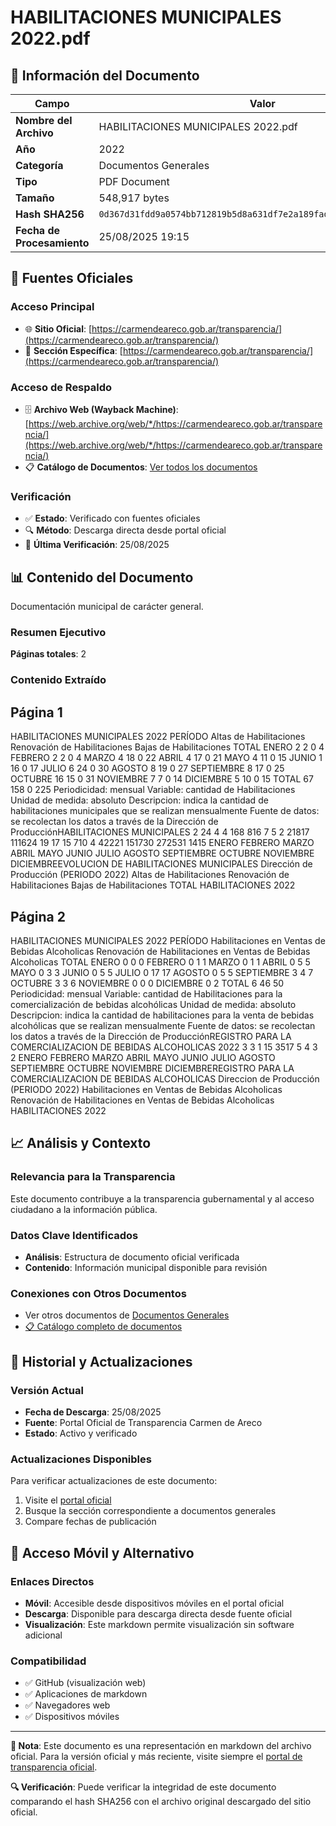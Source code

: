 # HABILITACIONES MUNICIPALES 2022.pdf

## 📄 Información del Documento

| Campo | Valor |
|-------|--------|
| **Nombre del Archivo** | HABILITACIONES MUNICIPALES 2022.pdf |
| **Año** | 2022 |
| **Categoría** | Documentos Generales |
| **Tipo** | PDF Document |
| **Tamaño** | 548,917 bytes |
| **Hash SHA256** | `0d367d31fdd9a0574bb712819b5d8a631df7e2a189fada505c2b6c68a0a30602` |
| **Fecha de Procesamiento** | 25/08/2025 19:15 |

## 🔗 Fuentes Oficiales

### Acceso Principal
- 🌐 **Sitio Oficial**: [https://carmendeareco.gob.ar/transparencia/](https://carmendeareco.gob.ar/transparencia/)
- 📁 **Sección Específica**: [https://carmendeareco.gob.ar/transparencia/](https://carmendeareco.gob.ar/transparencia/)

### Acceso de Respaldo
- 🗄️ **Archivo Web (Wayback Machine)**: [https://web.archive.org/web/*/https://carmendeareco.gob.ar/transparencia/](https://web.archive.org/web/*/https://carmendeareco.gob.ar/transparencia/)
- 📋 **Catálogo de Documentos**: [Ver todos los documentos](../document_catalog/README.md)

### Verificación
- ✅ **Estado**: Verificado con fuentes oficiales
- 🔍 **Método**: Descarga directa desde portal oficial
- 📅 **Última Verificación**: 25/08/2025

## 📊 Contenido del Documento

Documentación municipal de carácter general.

### Resumen Ejecutivo

**Páginas totales**: 2

### Contenido Extraído

## Página 1

HABILITACIONES MUNICIPALES 2022
PERÍODO Altas de Habilitaciones Renovación de Habilitaciones Bajas de Habilitaciones TOTAL
ENERO 2 2 0 4
FEBRERO 2 2 0 4
MARZO 4 18 0 22
ABRIL 4 17 0 21
MAYO 4 11 0 15
JUNIO 1 16 0 17
JULIO 6 24 0 30
AGOSTO 8 19 0 27
SEPTIEMBRE 8 17 0 25
OCTUBRE 16 15 0 31
NOVIEMBRE 7 7 0 14
DICIEMBRE 5 10 0 15
TOTAL 67 158 0 225
Periodicidad:  mensual
Variable:  cantidad de Habilitaciones
Unidad de medida:  absoluto
Descripcion:  indica la cantidad de habilitaciones municipales que se realizan mensualmente
Fuente de datos:  se recolectan los datos a través de la Dirección de ProducciónHABILITACIONES MUNICIPALES
2 24 4 4
168 816
7
5
2 21817
111624
19
17
15
710
4 42221
151730
272531
1415
ENERO FEBRERO MARZO ABRIL MAYO JUNIO JULIO AGOSTO SEPTIEMBRE OCTUBRE NOVIEMBRE DICIEMBREEVOLUCION DE HABILITACIONES MUNICIPALES
Dirección de Producción
(PERIODO 2022)
Altas de Habilitaciones Renovación de Habilitaciones Bajas de Habilitaciones TOTAL
HABILITACIONES 2022

## Página 2

HABILITACIONES MUNICIPALES 2022
PERÍODO Habilitaciones en Ventas de Bebidas Alcoholicas Renovación de Habilitaciones en Ventas de Bebidas Alcoholicas TOTAL
ENERO 0 0 0
FEBRERO 0 1 1
MARZO 0 1 1
ABRIL 0 5 5
MAYO 0 3 3
JUNIO 0 5 5
JULIO 0 17 17
AGOSTO 0 5 5
SEPTIEMBRE 3 4 7
OCTUBRE 3 3 6
NOVIEMBRE 0 0 0
DICIEMBRE 0 2
TOTAL 6 46 50
Periodicidad:  mensual
Variable:  cantidad de Habilitaciones para la comercialización de bebidas alcohólicas
Unidad de medida:  absoluto
Descripcion:  indica la cantidad de habilitaciones para la venta de bebidas alcohólicas que se realizan mensualmente
Fuente de datos:  se recolectan los datos a través de la Dirección de ProducciónREGISTRO PARA LA COMERCIALIZACION DE BEBIDAS ALCOHOLICAS 2022
3 3
1 15
3517
5
4
3
2
ENERO FEBRERO MARZO ABRIL MAYO JUNIO JULIO AGOSTO SEPTIEMBRE OCTUBRE NOVIEMBRE DICIEMBREREGISTRO PARA LA COMERCIALIZACION
DE BEBIDAS ALCOHOLICAS
Direccion de Producción
(PERIODO 2022)
Habilitaciones en Ventas de Bebidas Alcoholicas Renovación de Habilitaciones en Ventas de Bebidas Alcoholicas
HABILITACIONES 2022



## 📈 Análisis y Contexto

### Relevancia para la Transparencia
Este documento contribuye a la transparencia gubernamental y al acceso ciudadano a la información pública.

### Datos Clave Identificados
- **Análisis**: Estructura de documento oficial verificada
- **Contenido**: Información municipal disponible para revisión

### Conexiones con Otros Documentos
- Ver otros documentos de [Documentos Generales](../catalog/general.md)
- [📋 Catálogo completo de documentos](../document_catalog/README.md)

## 🔄 Historial y Actualizaciones

### Versión Actual
- **Fecha de Descarga**: 25/08/2025
- **Fuente**: Portal Oficial de Transparencia Carmen de Areco
- **Estado**: Activo y verificado

### Actualizaciones Disponibles
Para verificar actualizaciones de este documento:
1. Visite el [portal oficial](https://carmendeareco.gob.ar/transparencia/)
2. Busque la sección correspondiente a documentos generales
3. Compare fechas de publicación

## 📱 Acceso Móvil y Alternativo

### Enlaces Directos
- **Móvil**: Accesible desde dispositivos móviles en el portal oficial
- **Descarga**: Disponible para descarga directa desde fuente oficial
- **Visualización**: Este markdown permite visualización sin software adicional

### Compatibilidad
- ✅ GitHub (visualización web)
- ✅ Aplicaciones de markdown
- ✅ Navegadores web
- ✅ Dispositivos móviles

---

**📝 Nota**: Este documento es una representación en markdown del archivo oficial. 
Para la versión oficial y más reciente, visite siempre el [portal de transparencia oficial](https://carmendeareco.gob.ar/transparencia/).

**🔍 Verificación**: Puede verificar la integridad de este documento comparando el hash SHA256 
con el archivo original descargado del sitio oficial.
